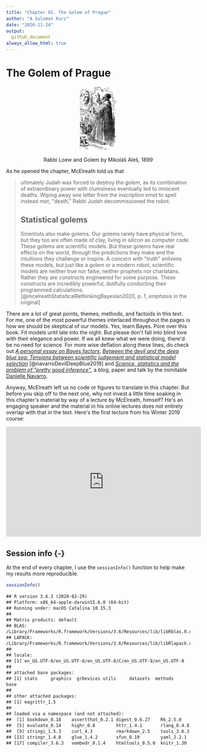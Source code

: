 ```yaml
---
title: "Chapter 01. The Golem of Prague"
author: "A Solomon Kurz"
date: "2020-11-24"
output:
  github_document
always_allow_html: true
---
```


# The Golem of Prague

<div class="figure" style="text-align: center">
<img src="pictures/Golem_and_Loew.jpg" alt="Rabbi Loew and Golem by Mikoláš Aleš, 1899" width="20%" />
<p class="caption">Rabbi Loew and Golem by Mikoláš Aleš, 1899</p>
</div>

As he opened the chapter, McElreath told us that

> ultimately Judah was forced to destroy the golem, as its combination of extraordinary power with clumsiness eventually led to innocent deaths. Wiping away one letter from the inscription *emet* to spell instead *met*, "death," Rabbi Judah decommissioned the robot.
>
> ## Statistical golems
>
> Scientists also make golems. Our golems rarely have physical form, but they too are often made of clay, living in silicon as computer code. These golems are scientific models. But these golems have real effects on the world, through the predictions they make and the intuitions they challenge or inspire. A concern with "truth" enlivens these models, but just like a golem or a modern robot, scientific models are neither true nor false, neither prophets nor charlatans. Rather they are constructs engineered for some purpose. These constructs are incredibly powerful, dutifully conducting their programmed calculations. [@mcelreathStatisticalRethinkingBayesian2020, p. 1, *emphasis* in the original]

There are a lot of great points, themes, methods, and factoids in this text. For me, one of the most powerful themes interlaced throughout the pages is how we should be skeptical of our models. Yes, learn Bayes. Pore over this book. Fit models until late into the night. But please don't fall into blind love with their elegance and power. If we all knew what we were doing, there'd be no need for science. For more wise deflation along these lines, do check out [*A personal essay on Bayes factors*](https://djnavarro.net/post/a-personal-essay-on-bayes-factors/), [*Between the devil and the deep blue sea: Tensions between scientific judgement and statistical model selection*](https://link.springer.com/article/10.1007/s42113-018-0019-z) [@navarroDevilDeepBlue2019] and [*Science, statistics and the problem of "pretty good inference"*](https://www.youtube.com/watch?v=tNkmsAOn7aU), a blog, paper and talk by the inimitable [Danielle Navarro](https://twitter.com/djnavarro?lang=en).

Anyway, McElreath left us no code or figures to translate in this chapter. But before you skip off to the next one, why not invest a little time soaking in this chapter's material by way of a lecture by McElreath, himself? He's an engaging speaker and the material in his online lectures does not entirely overlap with that in the text. Here's the first lecture from his Winter 2019 course:

<!--html_preserve--><div class="vembedr" align="center">
<div>
<iframe src="https://www.youtube.com/embed/4WVelCswXo4" width="533" height="300" frameborder="0" allowfullscreen=""></iframe>
</div>
</div><!--/html_preserve-->

## Session info {-}

At the end of every chapter, I use the `sessionInfo()` function to help make my results more reproducible.


```r
sessionInfo()
```

```
## R version 3.6.3 (2020-02-29)
## Platform: x86_64-apple-darwin15.6.0 (64-bit)
## Running under: macOS Catalina 10.15.3
## 
## Matrix products: default
## BLAS:   /Library/Frameworks/R.framework/Versions/3.6/Resources/lib/libRblas.0.dylib
## LAPACK: /Library/Frameworks/R.framework/Versions/3.6/Resources/lib/libRlapack.dylib
## 
## locale:
## [1] en_US.UTF-8/en_US.UTF-8/en_US.UTF-8/C/en_US.UTF-8/en_US.UTF-8
## 
## attached base packages:
## [1] stats     graphics  grDevices utils     datasets  methods   base     
## 
## other attached packages:
## [1] magrittr_1.5
## 
## loaded via a namespace (and not attached):
##  [1] bookdown_0.18    assertthat_0.2.1 digest_0.6.27    R6_2.5.0        
##  [5] evaluate_0.14    highr_0.8        httr_1.4.1       rlang_0.4.8     
##  [9] stringi_1.5.3    curl_4.3         rmarkdown_2.5    tools_3.6.3     
## [13] stringr_1.4.0    glue_1.4.2       xfun_0.19        yaml_2.2.1      
## [17] compiler_3.6.3   vembedr_0.1.4    htmltools_0.5.0  knitr_1.30
```

